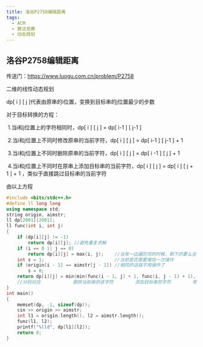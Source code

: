 ```yaml
---
title: 洛谷P2758编辑距离
tags:
  - ACM
  - 算法竞赛
  - 动态规划
---
```


## 洛谷P2758编辑距离

传送门：https://www.luogu.com.cn/problem/P2758

二维的线性动态规划

dp[ i ] [ j ]代表由原串的i位置，变换到目标串的j位置最少的步数

对于目标转换的方程：

​	1.当i和j位置上的字符相同时，dp[ i ] [ j ] = dp[ i-1 ] [ j-1 ]

​	2.当i和j位置上不同时修改原串的当前字符，dp[ i ] [ j ] = dp[ i-1 ] [ j-1 ] + 1

​	3.当i和j位置上不同时删除原串的当前字符，dp[ i ] [ j ] = dp[ i -1 ] [ j ] + 1

​	4.当i和j位置上不同时在原串上添加目标串的当前字符，dp[ i ] [ j ] = dp[ i ] [ j + 1 ] + 1 ，类似于直接跳过目标串的当前字符

由以上方程

```c++
#include <bits/stdc++.h>
#define ll long long
using namespace std;
string origin, aimstr;
ll dp[2001][2001];
ll func(int i, int j)
{
    if (dp[i][j] != -1)
        return dp[i][j]; //避免重复求解
    if (i == 0 || j == 0)
        return dp[i][j] = max(i, j);    //当有一边遍历完的时候，剩下的要么全部删除，要么全部添加
    int s = 1;                          //当前是否需要增加一次操作
    if (origin[i - 1] == aimstr[j - 1]) //相同的话就不用操作了
        s = 0;
    return dp[i][j] = min(min(func(i - 1, j) + 1, func(i, j - 1) + 1), func(i - 1, j - 1) + s);
    //分别对应            删除当前串的该字符        添加目标串的字符        修改当前串的字符
}
int main()
{
    memset(dp, -1, sizeof(dp));
    cin >> origin >> aimstr;
    int l1 = origin.length(), l2 = aimstr.length();
    func(l1, l2);
    printf("%lld", dp[l1][l2]);
    return 0;
}
```



